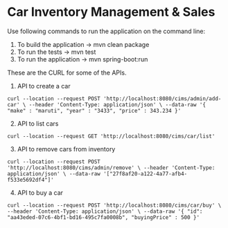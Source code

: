 # Car Inventory Management &amp; Sales

Use following commands to run the application on the command line:
1. To build the application -> mvn clean package
2. To run the tests -> mvn test
3. To run the application -> mvn spring-boot:run

These are the CURL for some of the APIs.

1. API to create a car

`curl --location --request POST 'http://localhost:8080/cims/admin/add-car' \
--header 'Content-Type: application/json' \
--data-raw '{
"make" : "maruti",
"year" : "3433",
"price" : 343.234
}'`

2. API to list cars

`curl --location --request GET 'http://localhost:8080/cims/car/list'`

3. API to remove cars from inventory

`curl --location --request POST 'http://localhost:8080/cims/admin/remove' \
--header 'Content-Type: application/json' \
--data-raw '["27f8af20-a122-4a77-afb4-f533e5692df4"]'`

4. API to buy a car

`curl --location --request POST 'http://localhost:8080/cims/car/buy' \
--header 'Content-Type: application/json' \
--data-raw '{
"id": "aa43eded-07c6-4bf1-bd16-495c7fa0008b",
"buyingPrice" : 500
}'`